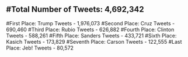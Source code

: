 #Total Number of Tweets: 4,692,342 
---
#First Place: Trump Tweets - 1,976,073
#Second Place: Cruz Tweets - 690,460
#Third Place: Rubio Tweets - 626,882
#Fourth Place: Clinton Tweets - 588,261
#Fifth Place: Sanders Tweets - 433,721
#Sixth Place: Kasich Tweets - 173,829
#Seventh Place: Carson Tweets - 122,555
#Last Place: Jeb! Tweets - 80,572
